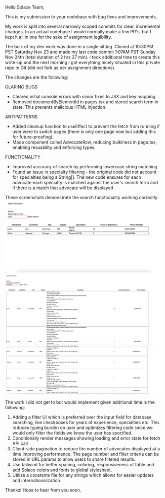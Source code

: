 Hello Solace Team,

This is my submission to your codebase with bug fixes and improvements.

My work is split into several narrowly scoped commits for clear, incremental changes. In an actual codebase I would normally make a few PR's, but I kept it all in one for the sake of assignment legibility.

The bulk of my dev work was done in a single sitting. Cloned at 10:30PM PST Saturday Nov 23 and made my last code commit 1:07AM PST Sunday Nov 24th (total duration of 2 hrs 37 min). I took additional time to create this write-up and the next morning I got everything nicely situated in this private repo in Git (did not fork as per assignment directions).

The changes are the following:

GLARING BUGS

- Cleared initial console errors with minor fixes to JSX and key mapping.
- Removed documentByElementId in pages.tsx and stored search term in state. This prevents malicious HTML injection.

ANTIPATTERNS

- Added cleanup function to useEffect to prevent the fetch from running if user were to switch pages (there is only one page now but adding this for future-proofing).
- Made component called AdvocateRow, reducing bulkiness in page.tsx, enabling resuability and enforcing types.

FUNCTIONALITY

- Improved accuracy of search by performing lowercase string matching.
- Found an issue in specialty filtering - the original code did not account for specialties being a String[]. The new code ensures for each advocate each specialty is matched against the user's search term and if there is a match that advocate will be displayed.

These screenshots demonstrate the search functionality working correctly:
![ALT TEXT](demo-name-search.png)
![ALT TEXT](demo-specialty-search-1.png)
![ALT TEXT](demo-specialty-search-2.png)

The work I did not get to but would implement given additional time is the following:

1) Adding a filter UI which is preferred over the input field for database searching, like checkboxes for years of experience, specialties etc. This reduces typing burden on user and optimizes filtering code since we would only filter the fields we know the user has specified.
2) Conditionally render messages showing loading and error state for fetch API call
3) Client-side pagination to reduce the number of advocates displayed at a time improving performance. The page number and filter criteria can be stored in URL params to allow users to share filtered results.
4) Use tailwind for better spacing, coloring, responsiveness of table and add Solace colors and fonts to global stylesheet.
5) Utilize a constants file for any strings which allows for easier updates and internationalization.

Thanks! Hope to hear from you soon.
